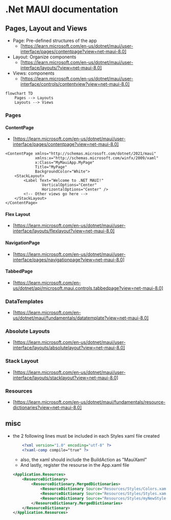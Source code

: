 # .Net MAUI documentation

## Pages, Layout and Views

- Page: Pre-defined structures of the app
    - [https://learn.microsoft.com/en-us/dotnet/maui/user-interface/pages/contentpage?view=net-maui-8.0]
- Layout: Organize components
    - [https://learn.microsoft.com/en-us/dotnet/maui/user-interface/layouts/?view=net-maui-8.0]
- Views: components
    - [https://learn.microsoft.com/en-us/dotnet/maui/user-interface/controls/contentview?view=net-maui-8.0]

~~~mermaid
flowchart TD
    Pages --> Layouts
    Layouts --> Views
~~~

### Pages

#### ContentPage

- [https://learn.microsoft.com/en-us/dotnet/maui/user-interface/pages/contentpage?view=net-maui-8.0]

```
<ContentPage xmlns="http://schemas.microsoft.com/dotnet/2021/maui"
             xmlns:x="http://schemas.microsoft.com/winfx/2009/xaml"
             x:Class="MyMauiApp.MyPage"
             Title="MyPage"
             BackgroundColor="White">
    <StackLayout>
        <Label Text="Welcome to .NET MAUI!"
                VerticalOptions="Center"
                HorizontalOptions="Center" />
        <!-- Other views go here -->
    </StackLayout>
</ContentPage>
```


#### Flex Layout

- [https://learn.microsoft.com/en-us/dotnet/maui/user-interface/layouts/flexlayout?view=net-maui-8.0]

#### NavigationPage

- [https://learn.microsoft.com/en-us/dotnet/maui/user-interface/pages/navigationpage?view=net-maui-8.0]

#### TabbedPage

- [https://learn.microsoft.com/en-us/dotnet/api/microsoft.maui.controls.tabbedpage?view=net-maui-8.0]


### DataTemplates

- [https://learn.microsoft.com/en-us/dotnet/maui/fundamentals/datatemplate?view=net-maui-8.0]


### Absolute Layouts

- [https://learn.microsoft.com/en-us/dotnet/maui/user-interface/layouts/absolutelayout?view=net-maui-8.0]

### Stack Layout

- [https://learn.microsoft.com/en-us/dotnet/maui/user-interface/layouts/stacklayout?view=net-maui-8.0]

### Resources

- [https://learn.microsoft.com/en-us/dotnet/maui/fundamentals/resource-dictionaries?view=net-maui-8.0]


## misc

- the 2 following lines must be included in each Styles xaml file created
    ```xml
        <?xml version="1.0" encoding="utf-8" ?>
        <?xaml-comp compile="true" ?>
    ```
    - also, the xaml should include the BuildAction as "MauiXaml"
    - And lastly, register the resourse in the App.xaml file
    ```xml
    <Application.Resources>
        <ResourceDictionary>
            <ResourceDictionary.MergedDictionaries>
                <ResourceDictionary Source="Resources/Styles/Colors.xaml" />
                <ResourceDictionary Source="Resources/Styles/Styles.xaml" />
                <ResourceDictionary Source="Resources/Styles/myNewStyle.xaml" />
            </ResourceDictionary.MergedDictionaries>
        </ResourceDictionary>
    </Application.Resources>
    ```






